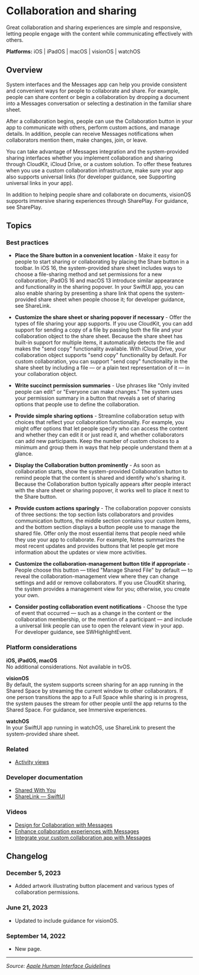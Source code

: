 # Collaboration and sharing

Great collaboration and sharing experiences are simple and responsive, letting people engage with the content while communicating effectively with others.

**Platforms:** iOS | iPadOS | macOS | visionOS | watchOS

## Overview

System interfaces and the Messages app can help you provide consistent and convenient ways for people to collaborate and share. For example, people can share content or begin a collaboration by dropping a document into a Messages conversation or selecting a destination in the familiar share sheet.

After a collaboration begins, people can use the Collaboration button in your app to communicate with others, perform custom actions, and manage details. In addition, people can receive Messages notifications when collaborators mention them, make changes, join, or leave.

You can take advantage of Messages integration and the system-provided sharing interfaces whether you implement collaboration and sharing through CloudKit, iCloud Drive, or a custom solution. To offer these features when you use a custom collaboration infrastructure, make sure your app also supports universal links (for developer guidance, see Supporting universal links in your app).

In addition to helping people share and collaborate on documents, visionOS supports immersive sharing experiences through SharePlay. For guidance, see SharePlay.

## Topics

### Best practices

- **Place the Share button in a convenient location** - Make it easy for people to start sharing or collaborating by placing the Share button in a toolbar. In iOS 16, the system-provided share sheet includes ways to choose a file-sharing method and set permissions for a new collaboration; iPadOS 16 and macOS 13 introduce similar appearance and functionality in the sharing popover. In your SwiftUI app, you can also enable sharing by presenting a share link that opens the system-provided share sheet when people choose it; for developer guidance, see ShareLink.

- **Customize the share sheet or sharing popover if necessary** - Offer the types of file sharing your app supports. If you use CloudKit, you can add support for sending a copy of a file by passing both the file and your collaboration object to the share sheet. Because the share sheet has built-in support for multiple items, it automatically detects the file and makes the "send copy" functionality available. With iCloud Drive, your collaboration object supports "send copy" functionality by default. For custom collaboration, you can support "send copy" functionality in the share sheet by including a file — or a plain text representation of it — in your collaboration object.

- **Write succinct permission summaries** - Use phrases like "Only invited people can edit" or "Everyone can make changes." The system uses your permission summary in a button that reveals a set of sharing options that people use to define the collaboration.

- **Provide simple sharing options** - Streamline collaboration setup with choices that reflect your collaboration functionality. For example, you might offer options that let people specify who can access the content and whether they can edit it or just read it, and whether collaborators can add new participants. Keep the number of custom choices to a minimum and group them in ways that help people understand them at a glance.

- **Display the Collaboration button prominently** - As soon as collaboration starts, show the system-provided Collaboration button to remind people that the content is shared and identify who's sharing it. Because the Collaboration button typically appears after people interact with the share sheet or sharing popover, it works well to place it next to the Share button.

- **Provide custom actions sparingly** - The collaboration popover consists of three sections: the top section lists collaborators and provides communication buttons, the middle section contains your custom items, and the bottom section displays a button people use to manage the shared file. Offer only the most essential items that people need while they use your app to collaborate. For example, Notes summarizes the most recent updates and provides buttons that let people get more information about the updates or view more activities.

- **Customize the collaboration-management button title if appropriate** - People choose this button — titled "Manage Shared File" by default — to reveal the collaboration-management view where they can change settings and add or remove collaborators. If you use CloudKit sharing, the system provides a management view for you; otherwise, you create your own.

- **Consider posting collaboration event notifications** - Choose the type of event that occurred — such as a change in the content or the collaboration membership, or the mention of a participant — and include a universal link people can use to open the relevant view in your app. For developer guidance, see SWHighlightEvent.

### Platform considerations

**iOS, iPadOS, macOS**  
No additional considerations. Not available in tvOS.

**visionOS**  
By default, the system supports screen sharing for an app running in the Shared Space by streaming the current window to other collaborators. If one person transitions the app to a Full Space while sharing is in progress, the system pauses the stream for other people until the app returns to the Shared Space. For guidance, see Immersive experiences.

**watchOS**  
In your SwiftUI app running in watchOS, use ShareLink to present the system-provided share sheet.

### Related

- [Activity views](https://developer.apple.com/design/human-interface-guidelines/activity-views)

### Developer documentation

- [Shared With You](https://developer.apple.com/documentation/sharedwithyou)
- [ShareLink — SwiftUI](https://developer.apple.com/documentation/swiftui/sharelink)

### Videos

- [Design for Collaboration with Messages](https://developer.apple.com/videos/play/wwdc2022/10015)
- [Enhance collaboration experiences with Messages](https://developer.apple.com/videos/play/wwdc2023/10084)
- [Integrate your custom collaboration app with Messages](https://developer.apple.com/videos/play/wwdc2022/10095)

## Changelog

### December 5, 2023
- Added artwork illustrating button placement and various types of collaboration permissions.

### June 21, 2023
- Updated to include guidance for visionOS.

### September 14, 2022
- New page.

---

*Source: [Apple Human Interface Guidelines](https://developer.apple.com/design/human-interface-guidelines/collaboration-and-sharing)*
